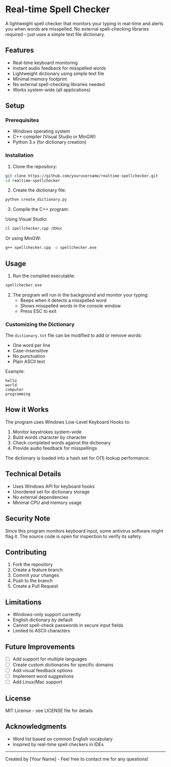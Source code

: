 # Real-time Spell Checker

A lightweight spell checker that monitors your typing in real-time and alerts you when words are misspelled. No external spell-checking libraries required - just uses a simple text file dictionary.

## Features

- Real-time keyboard monitoring
- Instant audio feedback for misspelled words
- Lightweight dictionary using simple text file
- Minimal memory footprint
- No external spell-checking libraries needed
- Works system-wide (all applications)

## Setup

### Prerequisites
- Windows operating system
- C++ compiler (Visual Studio or MinGW)
- Python 3.x (for dictionary creation)

### Installation

1. Clone the repository:
```bash
git clone https://github.com/yourusername/realtime-spellchecker.git
cd realtime-spellchecker
```

2. Create the dictionary file:
```bash
python create_dictionary.py
```

3. Compile the C++ program:

Using Visual Studio:
```bash
cl spellchecker.cpp /EHsc
```

Or using MinGW:
```bash
g++ spellchecker.cpp -o spellchecker.exe
```

## Usage

1. Run the compiled executable:
```bash
spellchecker.exe
```

2. The program will run in the background and monitor your typing:
   - Beeps when it detects a misspelled word
   - Shows misspelled words in the console window
   - Press ESC to exit

### Customizing the Dictionary

The `dictionary.txt` file can be modified to add or remove words:
- One word per line
- Case-insensitive
- No punctuation
- Plain ASCII text

Example:
```
hello
world
computer
programming
```

## How it Works

The program uses Windows Low-Level Keyboard Hooks to:
1. Monitor keystrokes system-wide
2. Build words character by character
3. Check completed words against the dictionary
4. Provide audio feedback for misspellings

The dictionary is loaded into a hash set for O(1) lookup performance.

## Technical Details

- Uses Windows API for keyboard hooks
- Unordered set for dictionary storage
- No external dependencies
- Minimal CPU and memory usage

## Security Note

Since this program monitors keyboard input, some antivirus software might flag it. The source code is open for inspection to verify its safety.

## Contributing

1. Fork the repository
2. Create a feature branch
3. Commit your changes
4. Push to the branch
5. Create a Pull Request

## Limitations

- Windows-only support currently
- English dictionary by default
- Cannot spell-check passwords in secure input fields
- Limited to ASCII characters

## Future Improvements

- [ ] Add support for multiple languages
- [ ] Create custom dictionaries for specific domains
- [ ] Add visual feedback options
- [ ] Implement word suggestions
- [ ] Add Linux/Mac support

## License

MIT License - see LICENSE file for details

## Acknowledgments

- Word list based on common English vocabulary
- Inspired by real-time spell checkers in IDEs

---
Created by [Your Name] - Feel free to contact me for any questions!

